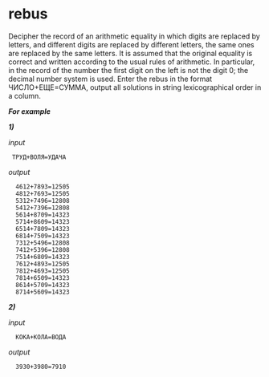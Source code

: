 # rebus
Decipher the record of an arithmetic equality in which digits are replaced by letters, and different digits are replaced by different letters, the same ones are replaced by the same letters. It is assumed that the original equality is correct and written according to the usual rules of arithmetic. In particular, in the record of the number the first digit on the left is not the digit 0; the decimal number system is used. Enter the rebus in the format ЧИСЛО+ЕЩЕ=СУММА, output all solutions in string lexicographical order in a column.

***For example***

***1)***

*input*

     ТРУД+ВОЛЯ=УДАЧА
     
*output*

      4612+7893=12505
      4812+7693=12505
      5312+7496=12808
      5412+7396=12808
      5614+8709=14323
      5714+8609=14323
      6514+7809=14323
      6814+7509=14323
      7312+5496=12808
      7412+5396=12808
      7514+6809=14323
      7612+4893=12505
      7812+4693=12505
      7814+6509=14323
      8614+5709=14323
      8714+5609=14323
      
***2)***      

*input*

      КОКА+КОЛА=ВОДА
      
*output*

      3930+3980=7910
